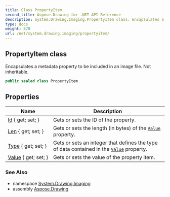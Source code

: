 ```yaml
---
title: Class PropertyItem
second_title: Aspose.Drawing for .NET API Reference
description: System.Drawing.Imaging.PropertyItem class. Encapsulates a metadata property to be included in an image file. Not inheritable
type: docs
weight: 870
url: /net/system.drawing.imaging/propertyitem/
---
```

## PropertyItem class

Encapsulates a metadata property to be included in an image file. Not inheritable.

```csharp
public sealed class PropertyItem
```

## Properties

| Name | Description |
| --- | --- |
| [Id](../../system.drawing.imaging/propertyitem/id/) { get; set; } | Gets or sets the ID of the property. |
| [Len](../../system.drawing.imaging/propertyitem/len/) { get; set; } | Gets or sets the length (in bytes) of the [`Value`](./value/) property. |
| [Type](../../system.drawing.imaging/propertyitem/type/) { get; set; } | Gets or sets an integer that defines the type of data contained in the [`Value`](./value/) property. |
| [Value](../../system.drawing.imaging/propertyitem/value/) { get; set; } | Gets or sets the value of the property item. |

### See Also

* namespace [System.Drawing.Imaging](../../system.drawing.imaging/)
* assembly [Aspose.Drawing](../../)


